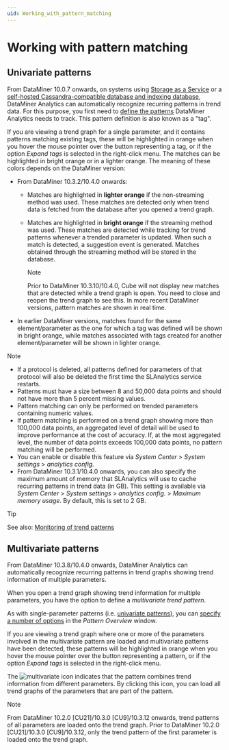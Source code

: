 ```yaml
---
uid: Working_with_pattern_matching
---
```


# Working with pattern matching

## Univariate patterns

From DataMiner 10.0.7 onwards, on systems using [Storage as a Service](xref:STaaS) or a [self-hosted Cassandra-compatible database and indexing database](xref:Supported_system_data_storage_architectures), DataMiner Analytics can automatically recognize recurring patterns in trend data. For this purpose, you first need to [define the patterns](xref:Defining_a_pattern) DataMiner Analytics needs to track. This pattern definition is also known as a "tag".

If you are viewing a trend graph for a single parameter, and it contains patterns matching existing tags, these will be highlighted in orange when you hover the mouse pointer over the button representing a tag, or if the option *Expand tags* is selected in the right-click menu. The matches can be highlighted in bright orange or in a lighter orange. The meaning of these colors depends on the DataMiner version:

- From DataMiner 10.3.2/10.4.0 onwards: <!-- RN 34947 + RN 34898 -->

  - Matches are highlighted in **lighter orange** if the non-streaming method was used. These matches are detected only when trend data is fetched from the database after you opened a trend graph.
  - Matches are highlighted in **bright orange** if the streaming method was used. These matches are detected while tracking for trend patterns whenever a trended parameter is updated. When such a match is detected, a suggestion event is generated. Matches obtained through the streaming method will be stored in the database.

    > [!NOTE]
    > Prior to DataMiner 10.3.10/10.4.0, Cube will not display new matches that are detected while a trend graph is open. You need to close and reopen the trend graph to see this. In more recent DataMiner versions<!-- RN 37153-->, pattern matches are shown in real time.

- In earlier DataMiner versions, matches found for the same element/parameter as the one for which a tag was defined will be shown in bright orange, while matches associated with tags created for another element/parameter will be shown in lighter orange.

> [!NOTE]
>
> - If a protocol is deleted, all patterns defined for parameters of that protocol will also be deleted the first time the SLAnalytics service restarts.
> - Patterns must have a size between 8 and 50,000 data points and should not have more than 5 percent missing values.
> - Pattern matching can only be performed on trended parameters containing numeric values.
> - If pattern matching is performed on a trend graph showing more than 100,000 data points, an aggregated level of detail will be used to improve performance at the cost of accuracy. If, at the most aggregated level, the number of data points exceeds 100,000 data points, no pattern matching will be performed.
> - You can enable or disable this feature via *System Center* > *System settings* > *analytics config.*
> - From DataMiner 10.3.1/10.4.0 onwards, you can also specify the maximum amount of memory that SLAnalytics will use to cache recurring patterns in trend data (in GB). This setting is available via *System Center* > *System settings* > *analytics config.* > *Maximum memory usage*. By default, this is set to 2 GB.

> [!TIP]
> See also: [Monitoring of trend patterns](xref:Monitoring_of_trend_patterns)

## Multivariate patterns

From DataMiner 10.3.8/10.4.0 onwards, DataMiner Analytics can automatically recognize recurring patterns in trend graphs showing trend information of multiple parameters. <!-- RN 36454 + 36731 + 36327 -->

When you open a trend graph showing trend information for multiple parameters, you have the option to define a *multivariate trend pattern*.

As with single-parameter patterns (i.e. [univariate patterns](#univariate-patterns)), you can [specify a number of options](xref:Managing_pattern_definitions) in the *Pattern Overview* window. <!-- RN 35010 -->

If you are viewing a trend graph where one or more of the parameters involved in the multivariate pattern are loaded and multivariate patterns have been detected, these patterns will be highlighted in orange when you hover the mouse pointer over the button representing a pattern, or if the option *Expand tags* is selected in the right-click menu.

The ![multivariate](~/user-guide/images/multivariate_icon.png) icon indicates that the pattern combines trend information from different parameters. By clicking this icon, you can load all trend graphs of the parameters that are part of the pattern. <!-- RN 36628 -->

> [!NOTE]
> From DataMiner 10.2.0 [CU21]/10.3.0 [CU9]/10.3.12 onwards<!--RN 36661-->, trend patterns of all parameters are loaded onto the trend graph. Prior to DataMiner 10.2.0 [CU21]/10.3.0 [CU9]/10.3.12, only the trend pattern of the first parameter is loaded onto the trend graph.

